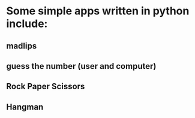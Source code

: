 # Some simple apps written in python include:
## madlips
## guess the number (user and computer)
## Rock Paper Scissors
## Hangman
